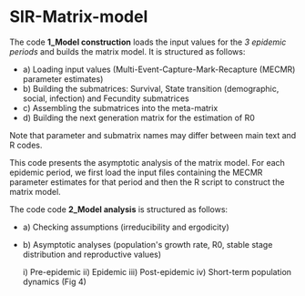 # SIR-Matrix-model

The code **1_Model construction** loads the input values for the *3 epidemic periods* and builds the matrix model. It is structured as follows:

  * a) Loading input values (Multi-Event-Capture-Mark-Recapture (MECMR) parameter estimates)
  * b) Building the submatrices: Survival, State transition (demographic, social, infection) and Fecundity submatrices
  * c) Assembling the submatrices into the meta-matrix
  * d) Building the next generation matrix for the estimation of R0


Note that parameter and submatrix names may differ between main text and R codes.

This code presents the asymptotic analysis of the matrix model. For each epidemic period, we first load the input files containing the MECMR parameter estimates for that period and then the R script to construct the matrix model.
  
The code code **2_Model analysis** is structured as follows:

  * a) Checking assumptions (irreducibility and ergodicity) 
  * b) Asymptotic analyses (population's growth rate, R0, stable stage distribution and reproductive values)
     
     i) Pre-epidemic
     ii) Epidemic
     iii) Post-epidemic
     iv) Short-term population dynamics (Fig 4)

